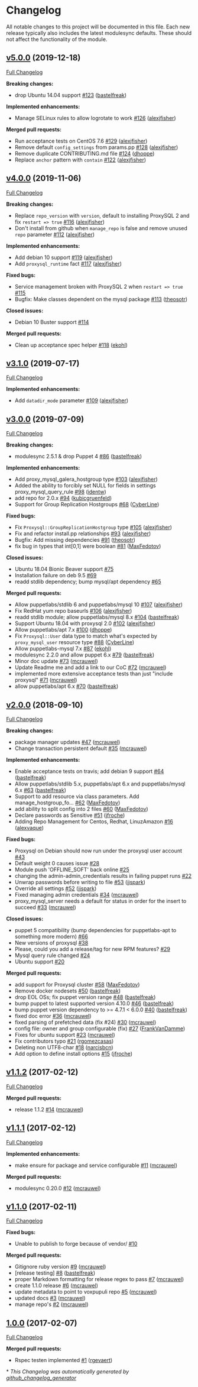 # Changelog

All notable changes to this project will be documented in this file.
Each new release typically also includes the latest modulesync defaults.
These should not affect the functionality of the module.

## [v5.0.0](https://github.com/voxpupuli/puppet-proxysql/tree/v5.0.0) (2019-12-18)

[Full Changelog](https://github.com/voxpupuli/puppet-proxysql/compare/v4.0.0...v5.0.0)

**Breaking changes:**

- drop Ubuntu 14.04 support [\#123](https://github.com/voxpupuli/puppet-proxysql/pull/123) ([bastelfreak](https://github.com/bastelfreak))

**Implemented enhancements:**

- Manage SELinux rules to allow logrotate to work [\#126](https://github.com/voxpupuli/puppet-proxysql/pull/126) ([alexjfisher](https://github.com/alexjfisher))

**Merged pull requests:**

- Run acceptance tests on CentOS 7.6 [\#129](https://github.com/voxpupuli/puppet-proxysql/pull/129) ([alexjfisher](https://github.com/alexjfisher))
- Remove default `config_settings` from params.pp [\#128](https://github.com/voxpupuli/puppet-proxysql/pull/128) ([alexjfisher](https://github.com/alexjfisher))
- Remove duplicate CONTRIBUTING.md file [\#124](https://github.com/voxpupuli/puppet-proxysql/pull/124) ([dhoppe](https://github.com/dhoppe))
- Replace `anchor` pattern with `contain` [\#122](https://github.com/voxpupuli/puppet-proxysql/pull/122) ([alexjfisher](https://github.com/alexjfisher))

## [v4.0.0](https://github.com/voxpupuli/puppet-proxysql/tree/v4.0.0) (2019-11-06)

[Full Changelog](https://github.com/voxpupuli/puppet-proxysql/compare/v3.1.0...v4.0.0)

**Breaking changes:**

- Replace `repo_version` with `version`, default to installing ProxySQL 2 and fix `restart => true` [\#116](https://github.com/voxpupuli/puppet-proxysql/pull/116) ([alexjfisher](https://github.com/alexjfisher))
- Don't install from github when `manage_repo` is false and remove unused `repo` parameter [\#112](https://github.com/voxpupuli/puppet-proxysql/pull/112) ([alexjfisher](https://github.com/alexjfisher))

**Implemented enhancements:**

- Add debian 10 support [\#119](https://github.com/voxpupuli/puppet-proxysql/pull/119) ([alexjfisher](https://github.com/alexjfisher))
- Add `proxysql_runtime` fact [\#117](https://github.com/voxpupuli/puppet-proxysql/pull/117) ([alexjfisher](https://github.com/alexjfisher))

**Fixed bugs:**

- Service management broken with ProxySQL 2 when `restart => true` [\#115](https://github.com/voxpupuli/puppet-proxysql/issues/115)
- Bugfix: Make classes dependent on the mysql package [\#113](https://github.com/voxpupuli/puppet-proxysql/pull/113) ([theosotr](https://github.com/theosotr))

**Closed issues:**

- Debian 10 Buster support [\#114](https://github.com/voxpupuli/puppet-proxysql/issues/114)

**Merged pull requests:**

- Clean up acceptance spec helper [\#118](https://github.com/voxpupuli/puppet-proxysql/pull/118) ([ekohl](https://github.com/ekohl))

## [v3.1.0](https://github.com/voxpupuli/puppet-proxysql/tree/v3.1.0) (2019-07-17)

[Full Changelog](https://github.com/voxpupuli/puppet-proxysql/compare/v3.0.0...v3.1.0)

**Implemented enhancements:**

- Add `datadir_mode` parameter [\#109](https://github.com/voxpupuli/puppet-proxysql/pull/109) ([alexjfisher](https://github.com/alexjfisher))

## [v3.0.0](https://github.com/voxpupuli/puppet-proxysql/tree/v3.0.0) (2019-07-09)

[Full Changelog](https://github.com/voxpupuli/puppet-proxysql/compare/v2.0.0...v3.0.0)

**Breaking changes:**

- modulesync 2.5.1 & drop Puppet 4 [\#86](https://github.com/voxpupuli/puppet-proxysql/pull/86) ([bastelfreak](https://github.com/bastelfreak))

**Implemented enhancements:**

- Add proxy\_mysql\_galera\_hostgroup type [\#103](https://github.com/voxpupuli/puppet-proxysql/pull/103) ([alexjfisher](https://github.com/alexjfisher))
- Added the ability to forcibly set NULL for fields in settings proxy\_mysql\_query\_rule [\#98](https://github.com/voxpupuli/puppet-proxysql/pull/98) ([identw](https://github.com/identw))
- add repo for 2.0.x [\#94](https://github.com/voxpupuli/puppet-proxysql/pull/94) ([kubicgruenfeld](https://github.com/kubicgruenfeld))
- Support for Group Replication Hostgroups [\#68](https://github.com/voxpupuli/puppet-proxysql/pull/68) ([CyberLine](https://github.com/CyberLine))

**Fixed bugs:**

- Fix `Proxysql::GroupReplicationHostgroup` type [\#105](https://github.com/voxpupuli/puppet-proxysql/pull/105) ([alexjfisher](https://github.com/alexjfisher))
- Fix and refactor install.pp relationships [\#93](https://github.com/voxpupuli/puppet-proxysql/pull/93) ([alexjfisher](https://github.com/alexjfisher))
- Bugfix: Add missing dependencies [\#91](https://github.com/voxpupuli/puppet-proxysql/pull/91) ([theosotr](https://github.com/theosotr))
- fix bug in types that int\[0,1\] were boolean [\#81](https://github.com/voxpupuli/puppet-proxysql/pull/81) ([MaxFedotov](https://github.com/MaxFedotov))

**Closed issues:**

- Ubuntu 18.04 Bionic Beaver support [\#75](https://github.com/voxpupuli/puppet-proxysql/issues/75)
- Installation failure on deb 9.5 [\#69](https://github.com/voxpupuli/puppet-proxysql/issues/69)
- readd stdlib dependency; bump mysql/apt dependency [\#65](https://github.com/voxpupuli/puppet-proxysql/issues/65)

**Merged pull requests:**

- Allow puppetlabs/stdlib 6 and puppetlabs/mysql 10 [\#107](https://github.com/voxpupuli/puppet-proxysql/pull/107) ([alexjfisher](https://github.com/alexjfisher))
- Fix RedHat yum repo baseurls [\#106](https://github.com/voxpupuli/puppet-proxysql/pull/106) ([alexjfisher](https://github.com/alexjfisher))
- readd stdlib module; allow puppetlabs/mysql 8.x [\#104](https://github.com/voxpupuli/puppet-proxysql/pull/104) ([bastelfreak](https://github.com/bastelfreak))
- Support Ubuntu 18.04 with proxysql 2.0 [\#102](https://github.com/voxpupuli/puppet-proxysql/pull/102) ([alexjfisher](https://github.com/alexjfisher))
- Allow puppetlabs/apt 7.x [\#100](https://github.com/voxpupuli/puppet-proxysql/pull/100) ([dhoppe](https://github.com/dhoppe))
- Fix `Proxysql::User` data type to match what's expected by `proxy_mysql_user` resource type [\#88](https://github.com/voxpupuli/puppet-proxysql/pull/88) ([CyberLine](https://github.com/CyberLine))
- Allow puppetlabs-mysql 7.x [\#87](https://github.com/voxpupuli/puppet-proxysql/pull/87) ([ekohl](https://github.com/ekohl))
- modulesync 2.2.0 and allow puppet 6.x [\#79](https://github.com/voxpupuli/puppet-proxysql/pull/79) ([bastelfreak](https://github.com/bastelfreak))
- Minor doc update [\#73](https://github.com/voxpupuli/puppet-proxysql/pull/73) ([mcrauwel](https://github.com/mcrauwel))
- Update Readme me and add a link to our CoC [\#72](https://github.com/voxpupuli/puppet-proxysql/pull/72) ([mcrauwel](https://github.com/mcrauwel))
- implemented more extensive acceptance tests than just "include proxysql" [\#71](https://github.com/voxpupuli/puppet-proxysql/pull/71) ([mcrauwel](https://github.com/mcrauwel))
- allow puppetlabs/apt 6.x [\#70](https://github.com/voxpupuli/puppet-proxysql/pull/70) ([bastelfreak](https://github.com/bastelfreak))

## [v2.0.0](https://github.com/voxpupuli/puppet-proxysql/tree/v2.0.0) (2018-09-10)

[Full Changelog](https://github.com/voxpupuli/puppet-proxysql/compare/v1.1.2...v2.0.0)

**Breaking changes:**

- package manager updates [\#47](https://github.com/voxpupuli/puppet-proxysql/pull/47) ([mcrauwel](https://github.com/mcrauwel))
- Change transaction persistent default [\#35](https://github.com/voxpupuli/puppet-proxysql/pull/35) ([mcrauwel](https://github.com/mcrauwel))

**Implemented enhancements:**

- Enable acceptance tests on travis; add debian 9 support [\#64](https://github.com/voxpupuli/puppet-proxysql/pull/64) ([bastelfreak](https://github.com/bastelfreak))
- Allow puppetlabs/stdlib 5.x, puppetlabs/apt 6.x and puppetlabs/mysql 6.x [\#63](https://github.com/voxpupuli/puppet-proxysql/pull/63) ([bastelfreak](https://github.com/bastelfreak))
- Support to add resource via class parameters. Add manage\_hostgroup\_fo… [\#62](https://github.com/voxpupuli/puppet-proxysql/pull/62) ([MaxFedotov](https://github.com/MaxFedotov))
- add ability to split config into 2 files [\#60](https://github.com/voxpupuli/puppet-proxysql/pull/60) ([MaxFedotov](https://github.com/MaxFedotov))
- Declare passwords as Sensitive [\#51](https://github.com/voxpupuli/puppet-proxysql/pull/51) ([jfroche](https://github.com/jfroche))
- Adding Repo Management for Centos, Redhat, LinuzAmazon [\#16](https://github.com/voxpupuli/puppet-proxysql/pull/16) ([alexvaque](https://github.com/alexvaque))

**Fixed bugs:**

- Proxysql on Debian should now run under the proxysql user account [\#43](https://github.com/voxpupuli/puppet-proxysql/issues/43)
- Default weight 0 causes issue [\#28](https://github.com/voxpupuli/puppet-proxysql/issues/28)
- Module push 'OFFLINE\_SOFT' back online [\#25](https://github.com/voxpupuli/puppet-proxysql/issues/25)
- changing the admin-admin\_credentials results in failing puppet runs [\#22](https://github.com/voxpupuli/puppet-proxysql/issues/22)
- Unwrap passwords before writing to file [\#53](https://github.com/voxpupuli/puppet-proxysql/pull/53) ([jjspark](https://github.com/jjspark))
- Override all settings [\#52](https://github.com/voxpupuli/puppet-proxysql/pull/52) ([jjspark](https://github.com/jjspark))
- Fixed managing admin credentials [\#34](https://github.com/voxpupuli/puppet-proxysql/pull/34) ([mcrauwel](https://github.com/mcrauwel))
- proxy\_mysql\_server needs a default for status in order for the insert to succeed [\#33](https://github.com/voxpupuli/puppet-proxysql/pull/33) ([mcrauwel](https://github.com/mcrauwel))

**Closed issues:**

- puppet 5 compatibility \(bump dependencies for puppetlabs-apt to something more modern\) [\#66](https://github.com/voxpupuli/puppet-proxysql/issues/66)
- New versions of proxysql [\#38](https://github.com/voxpupuli/puppet-proxysql/issues/38)
- Please, could you add a release/tag for new RPM features?  [\#29](https://github.com/voxpupuli/puppet-proxysql/issues/29)
- Mysql query rule changed [\#24](https://github.com/voxpupuli/puppet-proxysql/issues/24)
- Ubuntu support [\#20](https://github.com/voxpupuli/puppet-proxysql/issues/20)

**Merged pull requests:**

- add support for Proxysql cluster [\#58](https://github.com/voxpupuli/puppet-proxysql/pull/58) ([MaxFedotov](https://github.com/MaxFedotov))
- Remove docker nodesets [\#50](https://github.com/voxpupuli/puppet-proxysql/pull/50) ([bastelfreak](https://github.com/bastelfreak))
- drop EOL OSs; fix puppet version range [\#48](https://github.com/voxpupuli/puppet-proxysql/pull/48) ([bastelfreak](https://github.com/bastelfreak))
- bump puppet to latest supported version 4.10.0 [\#46](https://github.com/voxpupuli/puppet-proxysql/pull/46) ([bastelfreak](https://github.com/bastelfreak))
- bump puppet version dependency to \>= 4.7.1 \< 6.0.0 [\#40](https://github.com/voxpupuli/puppet-proxysql/pull/40) ([bastelfreak](https://github.com/bastelfreak))
- fixed doc error [\#36](https://github.com/voxpupuli/puppet-proxysql/pull/36) ([mcrauwel](https://github.com/mcrauwel))
- fixed parsing of prefetched data \(fix \#24\) [\#30](https://github.com/voxpupuli/puppet-proxysql/pull/30) ([mcrauwel](https://github.com/mcrauwel))
- config file: owner and group configurable \(fix\) [\#27](https://github.com/voxpupuli/puppet-proxysql/pull/27) ([FrankVanDamme](https://github.com/FrankVanDamme))
- Fixes for ubuntu support [\#23](https://github.com/voxpupuli/puppet-proxysql/pull/23) ([mcrauwel](https://github.com/mcrauwel))
- Fix contributors typo [\#21](https://github.com/voxpupuli/puppet-proxysql/pull/21) ([rgomezcasas](https://github.com/rgomezcasas))
- Deleting non UTF8-char [\#18](https://github.com/voxpupuli/puppet-proxysql/pull/18) ([narcisbcn](https://github.com/narcisbcn))
- Add option to define install options [\#15](https://github.com/voxpupuli/puppet-proxysql/pull/15) ([jfroche](https://github.com/jfroche))

## [v1.1.2](https://github.com/voxpupuli/puppet-proxysql/tree/v1.1.2) (2017-02-12)

[Full Changelog](https://github.com/voxpupuli/puppet-proxysql/compare/v1.1.1...v1.1.2)

**Merged pull requests:**

- release 1.1.2 [\#14](https://github.com/voxpupuli/puppet-proxysql/pull/14) ([mcrauwel](https://github.com/mcrauwel))

## [v1.1.1](https://github.com/voxpupuli/puppet-proxysql/tree/v1.1.1) (2017-02-12)

[Full Changelog](https://github.com/voxpupuli/puppet-proxysql/compare/v1.1.0...v1.1.1)

**Implemented enhancements:**

- make ensure for package and service configurable [\#11](https://github.com/voxpupuli/puppet-proxysql/pull/11) ([mcrauwel](https://github.com/mcrauwel))

**Merged pull requests:**

- modulesync 0.20.0 [\#12](https://github.com/voxpupuli/puppet-proxysql/pull/12) ([mcrauwel](https://github.com/mcrauwel))

## [v1.1.0](https://github.com/voxpupuli/puppet-proxysql/tree/v1.1.0) (2017-02-11)

[Full Changelog](https://github.com/voxpupuli/puppet-proxysql/compare/1.0.0...v1.1.0)

**Fixed bugs:**

- Unable to publish to forge because of vendor/ [\#10](https://github.com/voxpupuli/puppet-proxysql/issues/10)

**Merged pull requests:**

- Gitignore ruby version [\#9](https://github.com/voxpupuli/puppet-proxysql/pull/9) ([mcrauwel](https://github.com/mcrauwel))
- \[release testing\] [\#8](https://github.com/voxpupuli/puppet-proxysql/pull/8) ([bastelfreak](https://github.com/bastelfreak))
- proper Markdown formatting for release regex to pass [\#7](https://github.com/voxpupuli/puppet-proxysql/pull/7) ([mcrauwel](https://github.com/mcrauwel))
- create 1.1.0 release [\#6](https://github.com/voxpupuli/puppet-proxysql/pull/6) ([mcrauwel](https://github.com/mcrauwel))
- update metadata to point to voxpupuli repo [\#5](https://github.com/voxpupuli/puppet-proxysql/pull/5) ([mcrauwel](https://github.com/mcrauwel))
- updated docs [\#3](https://github.com/voxpupuli/puppet-proxysql/pull/3) ([mcrauwel](https://github.com/mcrauwel))
- manage repo's [\#2](https://github.com/voxpupuli/puppet-proxysql/pull/2) ([mcrauwel](https://github.com/mcrauwel))

## [1.0.0](https://github.com/voxpupuli/puppet-proxysql/tree/1.0.0) (2017-02-07)

[Full Changelog](https://github.com/voxpupuli/puppet-proxysql/compare/2b002103f11c460a659eb0928d5989bd1836b9ee...1.0.0)

**Merged pull requests:**

- Rspec testen implemented [\#1](https://github.com/voxpupuli/puppet-proxysql/pull/1) ([rgevaert](https://github.com/rgevaert))



\* *This Changelog was automatically generated by [github_changelog_generator](https://github.com/github-changelog-generator/github-changelog-generator)*
